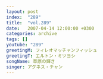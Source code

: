 ```yaml
---
layout: post
index:  "289"
title:  "vol.289"
date:   2007-04-14 12:00:00 +0300
categories: archive
tags: []
youtube: "289"
greetingM: フィレオマッチャンフィッシュ
greetingT: エルトン・ミツヨシ
songName: 草原の輝き
singer: アグネス・チャン
---
```

